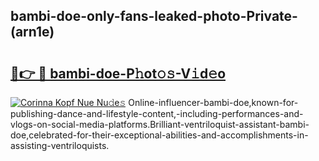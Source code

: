 ## bambi-doe-only-fans​-leaked-photo​-Private-(arn1e)


# <h2><a href="https://mediaupload.pro?title=bambi-doe&ref=git">🔗👉 🔴 bambi-doe-P𝚑ot𝚘𝚜-V𝚒d𝚎o</a></h2>

[![Corinna Kopf Nue Nu𝚍e𝚜](https://i.imgur.com/0qMVB7G.gif)](https://mediaupload.pro?title=bambi-doe&ref=git)
Online-influencer-bambi-doe,known-for-publishing-dance-and-lifestyle-content,-including-performances-and-vlogs-on-social-media-platforms.Brilliant-ventriloquist-assistant-bambi-doe,celebrated-for-their-exceptional-abilities-and-accomplishments-in-assisting-ventriloquists.  